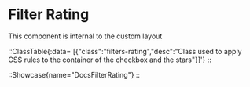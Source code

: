 # Filter Rating

This component is internal to the custom layout

::ClassTable{:data='[{"class":"filters-rating","desc":"Class used to apply CSS rules to the container of the checkbox and the stars"}]'}
::

::Showcase{name="DocsFilterRating"}
::